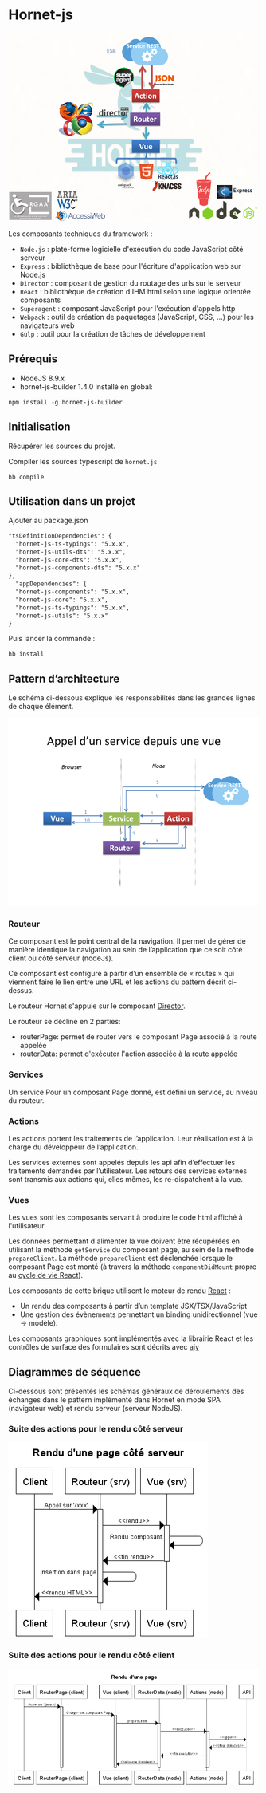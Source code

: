 # Hornet-js

![Presentation generale](./sources/hornet-diagramme-5.1.png)


Les composants techniques du framework : 

* `Node.js` : plate-forme logicielle d'exécution du code JavaScript côté serveur 
* `Express` : bibliothèque de base pour l'écriture d'application web sur Node.js 
* `Director` : composant de gestion du routage des urls sur le serveur 
* `React` : bibliothèque de création d'IHM html selon une logique orientée composants 
* `Superagent` : composant JavaScript pour l'exécution d'appels http 
* `Webpack` : outil de création de paquetages (JavaScript, CSS, ...) pour les navigateurs web 
* `Gulp` : outil pour la création de tâches de développement


## Prérequis

* NodeJS 8.9.x
* hornet-js-builder 1.4.0 installé en global:

```shell
npm install -g hornet-js-builder
```

## Initialisation

Récupérer les sources du projet.

Compiler les sources typescript de `hornet.js`

```shell
hb compile
```

## Utilisation dans un projet

Ajouter au package.json

```shell
"tsDefinitionDependencies": {
  "hornet-js-ts-typings": "5.x.x",
  "hornet-js-utils-dts": "5.x.x",
  "hornet-js-core-dts": "5.x.x",
  "hornet-js-components-dts": "5.x.x"
},
  "appDependencies": {
  "hornet-js-components": "5.x.x",
  "hornet-js-core": "5.x.x",
  "hornet-js-ts-typings": "5.x.x",
  "hornet-js-utils": "5.x.x"
}
```

Puis lancer la commande : 

```shell
hb install
```

## Pattern d’architecture

Le schéma ci-dessous explique les responsabilités dans les grandes lignes de chaque élément.

![Pattern](./sources/pattern-hornet.png)


### <a id="Routeur"></a> Routeur

Ce composant est le point central de la navigation. Il permet de gérer de manière identique la navigation au sein de l’application que ce soit côté client ou côté serveur (nodeJs).

Ce composant est configuré à partir d’un ensemble de « routes » qui viennent faire le lien entre une URL et les actions du pattern décrit ci-dessus.

Le routeur Hornet s'appuie sur le composant [Director](https://github.com/flatiron/director).

Le routeur se décline en 2 parties:

* routerPage: permet de router vers le composant Page associé à la route appelée
* routerData: permet d'exécuter l'action associée à la route appelée

### Services

Un service 
Pour un composant Page donné, est défini un service, au niveau du routeur. 

### Actions

Les actions portent les traitements de l’application. Leur réalisation est à la charge du développeur de l’application.

Les services externes sont appelés depuis les api afin d’effectuer les traitements demandés par l’utilisateur. Les retours des services externes sont transmis aux actions qui, elles mêmes, les re-dispatchent à la vue.


### Vues

Les vues sont les composants servant à produire le code html affiché à l'utilisateur.

Les données permettant d'alimenter la vue doivent être récupérées en utilisant la méthode  `getService` du composant page, au sein de la méthode `prepareClient`. 
La méthode `prepareClient` est déclenchée lorsque le composant Page est monté (à travers la méthode `componentDidMount` propre au [cycle de vie React](https://facebook.github.io/react/docs/react-component.html)).


Les composants de cette brique utilisent le moteur de rendu [React](http://facebook.github.io/react/) :

* Un rendu des composants à partir d’un template JSX/TSX/JavaScript
* Une gestion des évènements permettant un binding unidirectionnel (vue -> modèle).

Les composants graphiques sont implémentés avec la librairie React et les contrôles de surface des formulaires sont décrits avec [ajv](https://github.com/epoberezkin/ajv) 

## Diagrammes de séquence

Ci-dessous sont présentés les schémas généraux de déroulements des échanges dans le pattern implémenté dans Hornet en mode SPA (navigateur web) et rendu serveur (serveur NodeJS).

### Suite des actions pour le rendu côté serveur

![Pattern Rendu d'une page côté serveur](./sources/pattern-rendu-serveur.png)

### Suite des actions pour le rendu côté client

![Pattern Rendu d'une page côté serveur](./sources/pattern-rendu-client.png)

